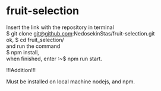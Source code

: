 # fruit-selection

Insert the link with the repository in terminal <br/>
$ git clone git@github.com:NedosekinStas/fruit-selection.git <br/>
ok, $ cd fruit_selection/ <br/>
and run the command <br/>
$ npm install, <br/>
when finished, enter :~$ npm run start. <br/>

!!!Addition!!!

Must be installed on local machine nodejs, and npm.
